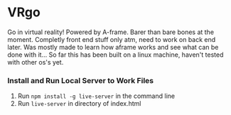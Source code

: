 # VRgo
Go in virtual reality! Powered by A-frame.
Barer than bare bones at the moment. Completly front end stuff only atm, need to work on back end later.
Was mostly made to learn how aframe works and see what can be done with it...
So far this has been built on a linux machine, haven't tested with other os's yet.

### Install and Run Local Server to Work Files
1. Run `npm install -g live-server` in the command line
2. Run `live-server` in directory of index.html

